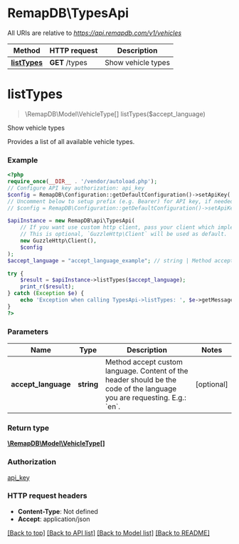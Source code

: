 # RemapDB\TypesApi

All URIs are relative to *https://api.remapdb.com/v1/vehicles*

Method | HTTP request | Description
------------- | ------------- | -------------
[**listTypes**](TypesApi.md#listtypes) | **GET** /types | Show vehicle types

# **listTypes**
> \RemapDB\Model\VehicleType[] listTypes($accept_language)

Show vehicle types

Provides a list of all available vehicle types.

### Example
```php
<?php
require_once(__DIR__ . '/vendor/autoload.php');
// Configure API key authorization: api_key
$config = RemapDB\Configuration::getDefaultConfiguration()->setApiKey('x-api-key', 'YOUR_API_KEY');
// Uncomment below to setup prefix (e.g. Bearer) for API key, if needed
// $config = RemapDB\Configuration::getDefaultConfiguration()->setApiKeyPrefix('x-api-key', 'Bearer');

$apiInstance = new RemapDB\api\TypesApi(
    // If you want use custom http client, pass your client which implements `GuzzleHttp\ClientInterface`.
    // This is optional, `GuzzleHttp\Client` will be used as default.
    new GuzzleHttp\Client(),
    $config
);
$accept_language = "accept_language_example"; // string | Method accept custom language. Content of the header should be the code of the language you are requesting. E.g.: `en`.

try {
    $result = $apiInstance->listTypes($accept_language);
    print_r($result);
} catch (Exception $e) {
    echo 'Exception when calling TypesApi->listTypes: ', $e->getMessage(), PHP_EOL;
}
?>
```

### Parameters

Name | Type | Description  | Notes
------------- | ------------- | ------------- | -------------
 **accept_language** | **string**| Method accept custom language. Content of the header should be the code of the language you are requesting. E.g.: &#x60;en&#x60;. | [optional]

### Return type

[**\RemapDB\Model\VehicleType[]**](../Model/VehicleType.md)

### Authorization

[api_key](../../README.md#api_key)

### HTTP request headers

 - **Content-Type**: Not defined
 - **Accept**: application/json

[[Back to top]](#) [[Back to API list]](../../README.md#documentation-for-api-endpoints) [[Back to Model list]](../../README.md#documentation-for-models) [[Back to README]](../../README.md)

